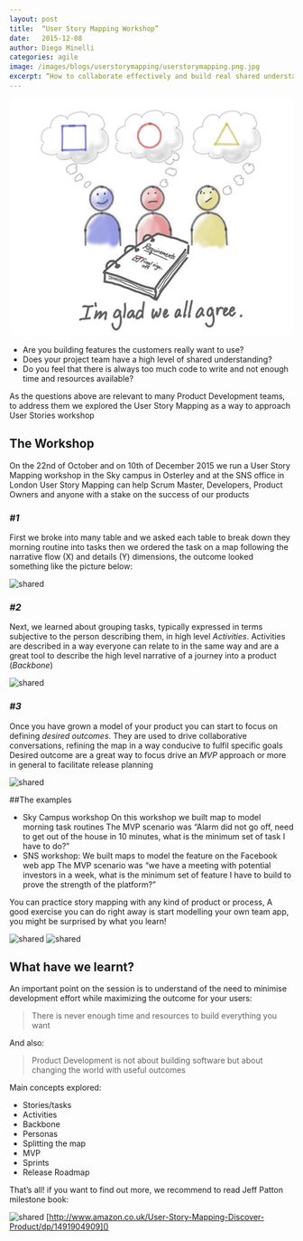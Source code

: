 ```yaml
---
layout: post
title:  “User Story Mapping Workshop”
date:   2015-12-08
author: Diego Minelli
categories: agile
image: /images/blogs/userstorymapping/userstorymapping.png.jpg
excerpt: “How to collaborate effectively and build real shared understanding”
---
```

![shared](/images/blogs/userstorymapping/sharedunderstanding.png)

* Are you building features the customers really want to use?
* Does your project team have a high level of shared understanding?
* Do you feel that there is always too much code to write and not enough time and resources available?

As the questions above are relevant to many Product Development teams, 
to address them we explored the User Story Mapping as a way to approach User Stories workshop

## The Workshop
On the 22nd of October and on 10th of December 2015 we run a User Story Mapping workshop 
in the Sky campus in Osterley and at the SNS office in London 
User Story Mapping can help Scrum Master, Developers, Product Owners and anyone with a stake 
on the success of our products

### *#1*
First we broke into many table and we asked each table to break down they morning routine into tasks
then we ordered the task on a map following the narrative flow (X) and details (Y) dimensions,
the outcome looked something like the picture below:

![shared](/images/blogs/userstorymapping/map1.png)

### *#2*
Next, we learned about grouping tasks, typically expressed in terms subjective to the person 
describing them, in high level *Activities*.
Activities are described in a way everyone can relate to in the same way and are a great tool to 
describe the high level narrative of a journey into a product (*Backbone*)

![shared](/images/blogs/userstorymapping/map2.png)

### *#3*
Once you have grown a model of your product you can start to focus on defining *desired outcomes*. 
They are used to drive collaborative conversations, refining the map in a way conducive 
to fulfil specific goals
Desired outcome are a great way to focus drive an *MVP* approach or more in general to facilitate release planning 

![shared](/images/blogs/userstorymapping/map3.png)

##The examples

* Sky Campus workshop
On this workshop we built map to model morning task routines
The MVP scenario was “Alarm did not go off, need to get out of the house in 10 minutes, what is the minimum set of task I have to do?” 
* SNS workshop:
We built maps to model the feature on the Facebook web app
The MVP scenario was “we have a meeting with potential investors in a week, what is the minimum set of feature I have to build to prove the strength of the platform?” 

You can practice story mapping with any kind of product or process, 
A good exercise you can do right away is start modelling your own team app, 
you might be surprised by what you learn!

![shared](/images/blogs/userstorymapping/blog1.png)
![shared](/images/blogs/userstorymapping/blog2.png)

## What have we learnt?

An important point on the session is to understand of the need to minimise development effort while maximizing the outcome for your users:

> There is never enough time and resources to build everything you want

And also:

> Product Development is not about building software but about changing the world with useful outcomes

Main concepts explored:
* Stories/tasks
* Activities
* Backbone
* Personas
* Splitting the map
* MVP 
* Sprints
* Release Roadmap

That’s all! 
if you want to find out more, we recommend to read Jeff Patton milestone book:

![shared](/images/blogs/userstorymapping/book.png)
[http://www.amazon.co.uk/User-Story-Mapping-Discover-Product/dp/1491904909]()
